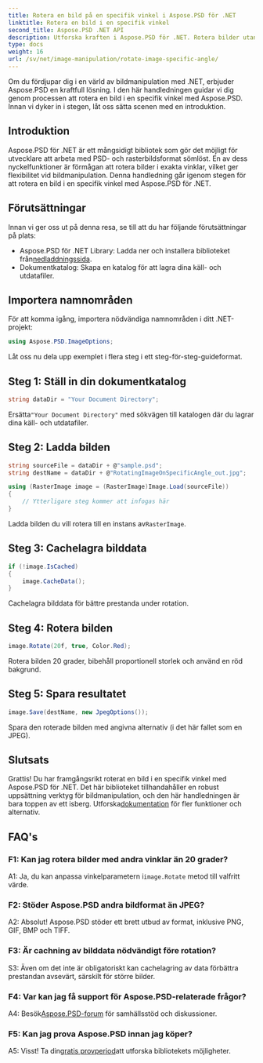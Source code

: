 ```yaml
---
title: Rotera en bild på en specifik vinkel i Aspose.PSD för .NET
linktitle: Rotera en bild i en specifik vinkel
second_title: Aspose.PSD .NET API
description: Utforska kraften i Aspose.PSD för .NET. Rotera bilder utan ansträngning i specifika vinklar. Ladda ner biblioteket och börja manipulera bilder sömlöst.
type: docs
weight: 16
url: /sv/net/image-manipulation/rotate-image-specific-angle/
---
```

Om du fördjupar dig i en värld av bildmanipulation med .NET, erbjuder Aspose.PSD en kraftfull lösning. I den här handledningen guidar vi dig genom processen att rotera en bild i en specifik vinkel med Aspose.PSD. Innan vi dyker in i stegen, låt oss sätta scenen med en introduktion.

## Introduktion

Aspose.PSD för .NET är ett mångsidigt bibliotek som gör det möjligt för utvecklare att arbeta med PSD- och rasterbildsformat sömlöst. En av dess nyckelfunktioner är förmågan att rotera bilder i exakta vinklar, vilket ger flexibilitet vid bildmanipulation. Denna handledning går igenom stegen för att rotera en bild i en specifik vinkel med Aspose.PSD för .NET.

## Förutsättningar

Innan vi ger oss ut på denna resa, se till att du har följande förutsättningar på plats:

-  Aspose.PSD för .NET Library: Ladda ner och installera biblioteket från[nedladdningssida](https://releases.aspose.com/psd/net/).
- Dokumentkatalog: Skapa en katalog för att lagra dina käll- och utdatafiler.

## Importera namnområden

För att komma igång, importera nödvändiga namnområden i ditt .NET-projekt:

```csharp
using Aspose.PSD.ImageOptions;
```

Låt oss nu dela upp exemplet i flera steg i ett steg-för-steg-guideformat.

## Steg 1: Ställ in din dokumentkatalog

```csharp
string dataDir = "Your Document Directory";
```

 Ersätta`"Your Document Directory"` med sökvägen till katalogen där du lagrar dina käll- och utdatafiler.

## Steg 2: Ladda bilden

```csharp
string sourceFile = dataDir + @"sample.psd";
string destName = dataDir + @"RotatingImageOnSpecificAngle_out.jpg";

using (RasterImage image = (RasterImage)Image.Load(sourceFile))
{
    // Ytterligare steg kommer att infogas här
}
```

 Ladda bilden du vill rotera till en instans av`RasterImage`.

## Steg 3: Cachelagra bilddata

```csharp
if (!image.IsCached)
{
    image.CacheData();
}
```

Cachelagra bilddata för bättre prestanda under rotation.

## Steg 4: Rotera bilden

```csharp
image.Rotate(20f, true, Color.Red);
```

Rotera bilden 20 grader, bibehåll proportionell storlek och använd en röd bakgrund.

## Steg 5: Spara resultatet

```csharp
image.Save(destName, new JpegOptions());
```

Spara den roterade bilden med angivna alternativ (i det här fallet som en JPEG).

## Slutsats

 Grattis! Du har framgångsrikt roterat en bild i en specifik vinkel med Aspose.PSD för .NET. Det här biblioteket tillhandahåller en robust uppsättning verktyg för bildmanipulation, och den här handledningen är bara toppen av ett isberg. Utforska[dokumentation](https://reference.aspose.com/psd/net/) för fler funktioner och alternativ.

## FAQ's

### F1: Kan jag rotera bilder med andra vinklar än 20 grader?

 A1: Ja, du kan anpassa vinkelparametern i`image.Rotate` metod till valfritt värde.

### F2: Stöder Aspose.PSD andra bildformat än JPEG?

A2: Absolut! Aspose.PSD stöder ett brett utbud av format, inklusive PNG, GIF, BMP och TIFF.

### F3: Är cachning av bilddata nödvändigt före rotation?

S3: Även om det inte är obligatoriskt kan cachelagring av data förbättra prestandan avsevärt, särskilt för större bilder.

### F4: Var kan jag få support för Aspose.PSD-relaterade frågor?

 A4: Besök[Aspose.PSD-forum](https://forum.aspose.com/c/psd/34) för samhällsstöd och diskussioner.

### F5: Kan jag prova Aspose.PSD innan jag köper?

 A5: Visst! Ta din[gratis provperiod](https://releases.aspose.com/)att utforska bibliotekets möjligheter.